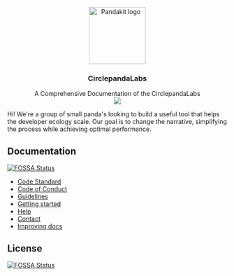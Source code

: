 <p align="center">
  <a href="https://github.com/CirclepandaLab/pandakit">
    <img src="https://avatars1.githubusercontent.com/u/29367576?s=200&v=4" alt="Pandakit logo" width="130" height="130">
  </a>
</p>

<h3 align="center">CirclepandaLabs</h3>

<p align="center">
  A Comprehensive Documentation of the CirclepandaLabs
  <br>
 <a href="https://gitter.im/CirclepandaLabs/community?utm_source=badge&utm_medium=badge&utm_campaign=pr-badge"><img src="https://badges.gitter.im/CirclepandaLabs/community.svg"></a>
 </p>

Hi! We're a group of small panda's looking to build a useful tool that helps the developer ecology scale. Our goal is to change the narrative, simplifying the process while achieving optimal performance.

## Documentation
[![FOSSA Status](https://app.fossa.io/api/projects/git%2Bgithub.com%2FCirclepandaLab%2Fcirclepanda-docs.svg?type=shield)](https://app.fossa.io/projects/git%2Bgithub.com%2FCirclepandaLab%2Fcirclepanda-docs?ref=badge_shield)


- [Code Standard](https://github.com/CirclepandaLab/circlepanda-docs/blob/master/src/CODE-STANDARD.md)
- [Code of Conduct](https://github.com/CirclepandaLab/circlepanda-docs/blob/master/src/CONDUCT.md)
- [Guidelines](https://github.com/CirclepandaLab/circlepanda-docs/blob/master/src/GUIDELINES.md)
- [Getting started](https://github.com/CirclepandaLab/circlepanda-docs/blob/master/src/GET-STARTED.md)
- [Help](https://github.com/CirclepandaLab/circlepanda-docs/blob/master/src/HELP.md)
- [Contact](https://github.com/CirclepandaLab/circlepanda-docs/blob/master/src/CONTACT.md)
- [Improving docs](https://github.com/CirclepandaLab/circlepanda-docs/blob/master/src/IMPROVE-DOC.md)


## License
[![FOSSA Status](https://app.fossa.io/api/projects/git%2Bgithub.com%2FCirclepandaLab%2Fcirclepanda-docs.svg?type=large)](https://app.fossa.io/projects/git%2Bgithub.com%2FCirclepandaLab%2Fcirclepanda-docs?ref=badge_large)